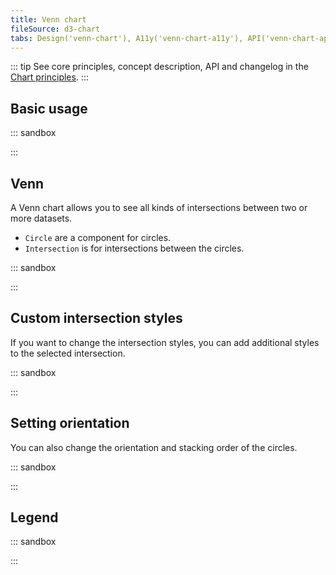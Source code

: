 ```yaml
---
title: Venn chart
fileSource: d3-chart
tabs: Design('venn-chart'), A11y('venn-chart-a11y'), API('venn-chart-api'), Examples('venn-chart-d3-code'), Changelog('d3-chart-changelog')
---
```


::: tip
See core principles, concept description, API and changelog in the [Chart principles](/data-display/d3-chart/d3-chart).
:::

## Basic usage

::: sandbox

<script lang="tsx">
import React from 'react';
import { Chart } from '@semcore/d3-chart';

const Demo = () => {
  return (
    <div style={{ width: '500px' }}>
      <Chart.Venn data={data} plotWidth={300} plotHeight={300} legendProps={legendProps} />
    </div>
  );
};

const data = {
  G: 200,
  F: 200,
  C: 500,
  U: 1,
  'G/F': 100,
  'G/C': 100,
  'F/C': 100,
  'G/F/C': 100, // intersection key must be `${key1}/${key2}/...`
};

const legendProps = {
  legendMap: {
    G: { label: 'Good' },
    F: { label: 'Fast' },
    C: { label: 'Clean' },
    U: { label: 'Uniq' },
  },
};
</script>

:::

## Venn

A Venn chart allows you to see all kinds of intersections between two or more datasets.

- `Circle` are a component for circles.
- `Intersection` is for intersections between the circles.

::: sandbox

<script lang="tsx">
import React from 'react';
import { Plot, Venn, colors } from '@semcore/ui/d3-chart';
import { Text } from '@semcore/ui/typography';

const data = {
  G: 200,
  F: 200,
  C: 500,
  U: 1,
  'G/F': 100,
  'G/C': 100,
  'F/C': 100,
  'G/F/C': 100,
};

const Demo = () => {
  return (
    <Plot height={300} width={400} data={data}>
      <Venn>
        <Venn.Circle dataKey='G' name='Good' />
        <Venn.Circle dataKey='F' name='Fast' />
        <Venn.Circle dataKey='C' name='Cheap' />
        <Venn.Circle dataKey='U' name='Unknown' />
        <Venn.Intersection dataKey='G/F' name='Good & Fast' />
        <Venn.Intersection dataKey='G/C' name='Good & Cheap' />
        <Venn.Intersection dataKey='F/C' name='Fast & Cheap' />
        <Venn.Intersection dataKey='G/F/C' name='Good & Fast & Cheap' />
      </Venn>
      <Venn.Tooltip>
        {({ name, dataKey }) => {
          return {
            children: (
              <>
                <Venn.Tooltip.Title>{name}</Venn.Tooltip.Title>
                <Text bold>{data[dataKey]}</Text>
              </>
            ),
          };
        }}
      </Venn.Tooltip>
    </Plot>
  );
};
</script>

:::

## Custom intersection styles

If you want to change the intersection styles, you can add additional styles to the selected intersection.

::: sandbox

<script lang="tsx">
import React from 'react';
import { Plot, Venn } from '@semcore/ui/d3-chart';

const Demo = () => {
  return (
    <Plot height={300} width={400} data={data}>
      <Venn>
        <Venn.Circle dataKey='G' name='G' />
        <Venn.Circle dataKey='F' name='F' />
        <Venn.Circle dataKey='C' name='C' />
        <Venn.Intersection dataKey='G/F' name='G/F' />
        <Venn.Intersection dataKey='G/C' name='G/C' />
        <Venn.Intersection dataKey='F/C' name='F/C' />
        <Venn.Intersection
          dataKey='G/F/C'
          name='G/F/C'
          style={{
            stroke: '#F00',
            fill: '#0F0',
            fillOpacity: 0.3,
          }}
        />
      </Venn>
    </Plot>
  );
};

const data = {
  G: 200,
  F: 200,
  C: 200,
  'G/F': 100,
  'G/C': 100,
  'F/C': 100,
  'G/F/C': 100,
};
</script>

:::

## Setting orientation

You can also change the orientation and stacking order of the circles.

::: sandbox

<script lang="tsx">
import React from 'react';
import Button from '@semcore/ui/button';
import { colors, Plot, Venn } from '@semcore/ui/d3-chart';
import { Flex } from '@semcore/ui/flex-box';

const orders = [
  (val1, val2) => val2.radius - val1.radius,
  (val1, val2) => val1.radius - val2.radius,
];

const orientations = [Math.PI / 2, Math.PI];

const Demo = () => {
  const [orientation, setOrientation] = React.useState(0);
  const [order, setOrder] = React.useState(0);

  return (
    <Flex alignItems='flex-start' direction='column'>
      <Plot height={300} width={400} data={data}>
        <Venn orientation={orientations[orientation]} orientationOrder={orders[order]}>
          <Venn.Circle dataKey='F' name='F' />
          <Venn.Circle dataKey='S' name='S' />
          <Venn.Intersection dataKey='F/S' name='F/S' />
        </Venn>
      </Plot>
      <Flex direction='row'>
        <Button onClick={() => setOrientation(Number(!orientation))} mr={2}>
          Change orientation
        </Button>
        <Button onClick={() => setOrder(Number(!order))}>Change order</Button>
      </Flex>
    </Flex>
  );
};

const data = {
  F: 5,
  S: 7,
  'F/S': 3,
};
</script>

:::

## Legend

::: sandbox

<script lang="tsx">
import React from 'react';
import { Plot, Venn, colors } from '@semcore/ui/d3-chart';
import { Text } from '@semcore/ui/typography';
import { ChartLegend } from '@semcore/d3-chart';

const data = {
  G: 200,
  F: 200,
  C: 500,
  U: 1,
  'G/F': 100,
  'G/C': 100,
  'F/C': 100,
  'G/F/C': 100,
};

const legendItems = [
  {
    id: 'G',
    label: 'Good',
    checked: true,
    color: 'chart-palette-order-1',
  },
  {
    id: 'F',
    label: 'Fast',
    checked: true,
    color: 'chart-palette-order-2',
  },
  {
    id: 'C',
    label: 'Cheap',
    checked: true,
    color: 'chart-palette-order-3',
  },
  {
    id: 'U',
    label: 'Unknown',
    checked: true,
    color: 'chart-palette-order-4',
  },
];

const Demo = () => {
  return (
    <>
      <ChartLegend items={legendItems} shape={'Line'} />
      <Plot height={300} width={400} data={data}>
        <Venn>
          <Venn.Circle dataKey='G' name='Good' />
          <Venn.Circle dataKey='F' name='Fast' color={colors['blue-03']} />
          <Venn.Circle dataKey='C' name='Cheap' color={colors['orange-04']} />
          <Venn.Circle dataKey='U' name='Unknown' color={colors['pink-03']} />
          <Venn.Intersection dataKey='G/F' name='Good & Fast' />
          <Venn.Intersection dataKey='G/C' name='Good & Cheap' />
          <Venn.Intersection dataKey='F/C' name='Fast & Cheap' />
          <Venn.Intersection dataKey='G/F/C' name='Good & Fast & Cheap' />
        </Venn>
        <Venn.Tooltip>
          {({ name, dataKey }) => {
            return {
              children: (
                <>
                  <Venn.Tooltip.Title>{name}</Venn.Tooltip.Title>
                  <Text bold>{data[dataKey]}</Text>
                </>
              ),
            };
          }}
        </Venn.Tooltip>
      </Plot>
    </>
  );
};
</script>

:::